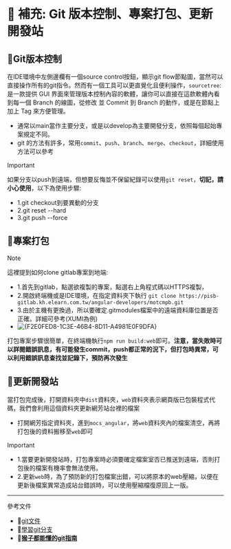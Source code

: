 # 📌 補充: Git 版本控制、專案打包、更新開發站

## 📌**Git版本控制**
在IDE環境中左側邊欄有一個source control按鈕，顯示git flow節點圖，當然可以直接操作所有的git指令。然而有一個工具可以更直覺化且便利操作，`sourcetree`: 是一款提供 GUI 界面來管理版本控制內容的軟體，讓你可以直接在這款軟體內看到每一個 Branch 的線圖，從修改 並 Commit 到 Branch 的動作，或是在節點上加上 Tag 來方便管理。

- 通常以main當作主要分支，或是以develop為主要開發分支，依照每個起始專案規定不同。
- git 的方法有許多，常用`commit`、`push`、`branch`、`merge`、`checkout`，詳細使用方法可以參考

>[!IMPORTANT]
>如果分支以push到遠端，但想要反悔並不保留紀錄可以使用`git reset`，**切記，請小心使用**，以下為使用步驟:
>- 1.git checkout到要異動的分支
>- 2.git reset --hard <reflog-hash>
>- 3.git push --force

## 📌**專案打包**
>[!NOTE]
>這裡提到如何clone gitlab專案到地端:
>- 1.首先到gitlab，點選欲複製的專案，點選右上角程式碼以HTTPS複製，
>- 2.開啟終端機或是IDE環境，在指定資料夾下執行 `git clone https://pisb-gitlab.kh.elearn.com.tw/angular-developers/motcmpb.git`
>- 3.由於主機有更換過，所以要確定.gitmodules檔案中的遠端資料庫位置是否正確。詳細可參考(XUMI為例)
>- ![{F2E0FED8-1C3E-46B4-8D11-A4981E0F9DFA}](https://github.com/user-attachments/assets/1f8a83aa-1248-4169-93eb-c9671443d7df)

打包專案步驟很簡單，在終端機執行`npm run build:web`即可。**注意，當失敗時可以詳閱錯誤訊息，有可能發生commit，push都正常的況下，但打包時異常，可以利用錯誤訊息查找並記錄下，預防再次發生**

## 📌**更新開發站**
當打包完成後，打開資料夾中`dist`資料夾，`web`資料夾表示網頁版已包裝程式代碼，我們會利用這個資料夾更新網芳站台裡的檔案
- 打開網芳指定資料夾，進到`mocs_angular`，將`web`資料夾內的檔案清空，再將打包後的資料搬移至`web`即可

>[!IMPORTANT]
>- 1.當要更新開發站時，打包專案時必須要確定檔案室否已推送到遠端，否則打包後的檔案有機率會無法使用。
>- 2.更新`web`時，為了預防新的打包檔案出錯，可以將原本的web壓縮，以便在更新後檔案異常造成站台錯誤時，可以使用壓縮檔復原回上一版。

---
參考文件
- 📌[git文件](https://git-scm.com/book/zh-tw/v2/%E9%96%8B%E5%A7%8B-%E9%97%9C%E6%96%BC%E7%89%88%E6%9C%AC%E6%8E%A7%E5%88%B6)
- 📌[學習git分支](https://learngitbranching.js.org/?locale=zh_TW)
- 📌**[猴子都能懂的git指南](https://nulab.com/zh-tw/learn/software-development/git-tutorial/)**


